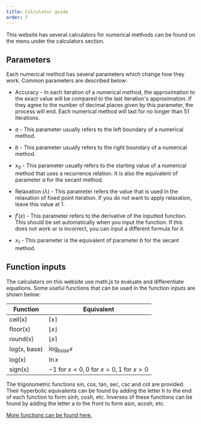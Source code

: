```yaml
---
title: Calculator guide
order: 7
---
```


This website has several calculators for numerical methods can be found on the menu under the calculators section.

## Parameters

Each numerical method has several parameters which change how they work. Common parameters are described below:

* $\text{Accuracy}$ - In each iteration of a numerical method, the approximation to the exact value will be compared to the last iteration's approximation. If they agree to the number of decimal places given by this parameter, the process will end. Each numerical method will last for no longer than 51 iterations.

* $a$ - This parameter usually refers to the left boundary of a numerical method.

* $b$ - This parameter usually refers to the right boundary of a numerical method.

* $x_0$ - This parameter usually refers to the starting value of a numerical method that uses a recurrence relation. It is also the equivalent of parameter $a$ for the secant method.

* $\text{Relaxation }(λ)$ - This parameter refers the value that is used in the relaxation of fixed point iteration. If you do not want to apply relaxation, leave this value at 1.

* $f'(x)$ - This parameter refers to the derivative of the inputted function. This should be set automatically when you input the function. If this does not work or is incorrect, you can input a different formula for it.

* $x_1$ - This parameter is the equivalent of parameter $b$ for the secant method.

## Function inputs

The calculators on this website use math.js to evaluate and differentiate equations. Some useful functions that can be used in the function inputs are shown below:

| Function | Equivalent |
| - | - |
| ceil(x) | $\left \lceil{x}\right \rceil$ |
| floor(x) | $\left \lfloor{x}\right \rfloor$ |
| round(x) | $\left \lfloor{x}\right \rceil$ |
| log(x, base) | $\log_{base} x$ |
| log(x) | $\ln x$ |
| sign(x) | $-1 \text{ for } x < 0, 0 \text{ for } x = 0, 1 \text{ for } x > 0$ |

The trigonometric functions sin, cos, tan, sec, csc and cot are provided. Their hyperbolic equivalents can be found by adding the letter h to the end of each function to form sinh, cosh, etc. Inverses of these functions can be found by adding the letter a to the front to form asin, acosh, etc.

[More functions can be found here.](https://mathjs.org/docs/reference/functions.html)

